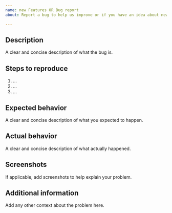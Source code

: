 ```yaml
---
name: new Features OR Bug report
about: Report a bug to help us improve or if you have an idea about new features

---
```


## Description
A clear and concise description of what the bug is.

## Steps to reproduce
1. ...
2. ...
3. ...

## Expected behavior
A clear and concise description of what you expected to happen.

## Actual behavior
A clear and concise description of what actually happened.

## Screenshots
If applicable, add screenshots to help explain your problem.

## Additional information
Add any other context about the problem here.
